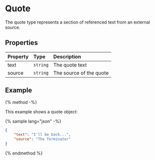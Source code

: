 # Quote

The quote type represents a section of referenced text from an external source.

## Properties

| Property | Type | Description |
| :------- | :--- | :---------- |
| text | `string` | The quote text |
| source | `string` | The source of the quote |

## Example

{% method -%}

This example shows a quote object:

{% sample lang="json" -%}
```json
{
    "text": "I'll be back...",
    "source": "The Terminator"
}
```
{% endmethod %}
